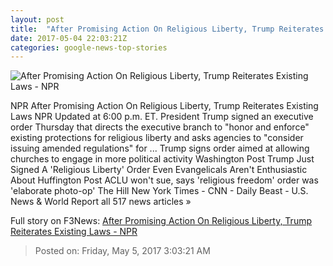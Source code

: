 ```yaml
---
layout: post
title:  "After Promising Action On Religious Liberty, Trump Reiterates Existing Laws - NPR"
date: 2017-05-04 22:03:21Z
categories: google-news-top-stories
---
```


![After Promising Action On Religious Liberty, Trump Reiterates Existing Laws - NPR](https://media.npr.org/assets/img/2017/05/04/gettyimages-678549436_wide-fe1a3b683dc7d08137d39017eded4d70727a2e7c.jpg?s=1400)

NPR After Promising Action On Religious Liberty, Trump Reiterates Existing Laws NPR Updated at 6:00 p.m. ET. President Trump signed an executive order Thursday that directs the executive branch to "honor and enforce" existing protections for religious liberty and asks agencies to "consider issuing amended regulations" for ... Trump signs order aimed at allowing churches to engage in more political activity Washington Post Trump Just Signed A 'Religious Liberty' Order Even Evangelicals Aren't Enthusiastic About Huffington Post ACLU won't sue, says 'religious freedom' order was 'elaborate photo-op' The Hill New York Times - CNN - Daily Beast - U.S. News & World Report all 517 news articles »


Full story on F3News: [After Promising Action On Religious Liberty, Trump Reiterates Existing Laws - NPR](http://www.f3nws.com/n/TRKmUC)

> Posted on: Friday, May 5, 2017 3:03:21 AM
